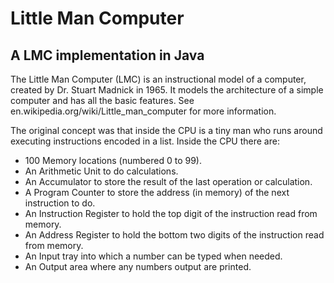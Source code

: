 # Little Man Computer
## A LMC implementation in Java


The Little Man Computer (LMC) is an instructional model of a computer, created by Dr. Stuart Madnick in 1965. It models the architecture of a simple computer and has all the basic features. See en.wikipedia.org/wiki/Little_man_computer for more information.

The original concept was that inside the CPU is a tiny man who runs around executing instructions encoded in a list. Inside the CPU there are:

- 100 Memory locations (numbered 0 to 99).
- An Arithmetic Unit to do calculations.
- An Accumulator to store the result of the last operation or calculation.
- A Program Counter to store the address (in memory) of the next instruction to do.
- An Instruction Register to hold the top digit of the instruction read from memory.
- An Address Register to hold the bottom two digits of the instruction read from memory.
- An Input tray into which a number can be typed when needed.
- An Output area where any numbers output are printed.
